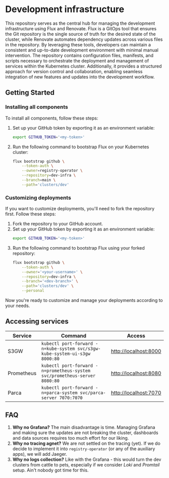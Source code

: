 # Development infrastructure

This repository serves as the central hub for managing the development infrastructure using Flux and Renovate. Flux is a
GitOps tool that ensures the Git repository is the single source of truth for the desired state of the cluster, while 
Renovate automates dependency updates across various files in the repository. By leveraging these tools, developers can
maintain a consistent and up-to-date development environment with minimal manual intervention. The repository contains
configuration files, manifests, and scripts necessary to orchestrate the deployment and management of services within
the Kubernetes cluster. Additionally, it provides a structured approach for version control and collaboration, enabling
seamless integration of new features and updates into the development workflow.

## Getting Started

### Installing all components

To install all components, follow these steps:

1. Set up your GitHub token by exporting it as an environment variable:
    ```sh
    export GITHUB_TOKEN='<my-token>'
    ```
1. Run the following command to bootstrap Flux on your Kubernetes cluster:
    ```sh
    flux bootstrap github \
        --token-auth \
        --owner=registry-operator \
        --repository=dev-infra \
        --branch=main \
        --path='clusters/dev'
    ```

### Customizing deployments

If you want to customize deployments, you'll need to fork the repository first. Follow these steps:

1. Fork the repository to your GitHub account.
1. Set up your GitHub token by exporting it as an environment variable:
    ```sh
    export GITHUB_TOKEN='<my-token>'
    ```
1. Run the following command to bootstrap Flux using your forked repository:
    ```sh
    flux bootstrap github \
        --token-auth \
        --owner='<your-username>' \
        --repository=dev-infra \
        --branch='<dev-branch>' \
        --path='clusters/dev' \
        --personal
    ```

Now you're ready to customize and manage your deployments according to your needs.

## Accessing services

| Service    | Command                                                                    | Access                                         |
|------------|----------------------------------------------------------------------------|------------------------------------------------|
| S3GW       | `kubectl port-forward -n=kube-system svc/s3gw-kube-system-ui-s3gw 8000:80` | [http://localhost:8000](http://localhost:8000) |
| Prometheus | `kubectl port-forward -n=prometheus-system svc/prometheus-server 8080:80`  | [http://localhost:8080](http://localhost:8080) |
| Parca      | `kubectl port-forward -n=parca-system svc/parca-server 7070:7070`          | [http://localhost:7070](http://localhost:7070) |

## FAQ

1. **Why no Grafana?**
    The main disadvantage is time. Managing Grafana and making sure the updates are not breaking the cluster, dashboards and data sources requires too much effort for our liking.
2. **Why no tracing agnet?**
    We are not settled on the tracing (yet). If we do decide to implement it into `registry-operator` (or any of the auxiliary apps), we will add Jaeger.
3. **Why no logs collection?**
    Like with the Grafana - this would turn the dev clusters from cattle to pets, especially if we consider _Loki_ and _Promtail_ setup. Ain't nobody got time for this.
